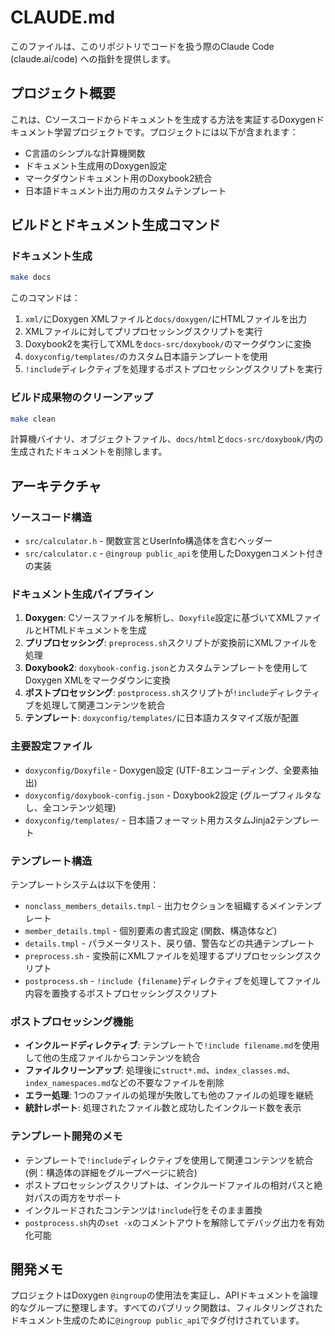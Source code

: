 # CLAUDE.md

このファイルは、このリポジトリでコードを扱う際のClaude Code (claude.ai/code) への指針を提供します。

## プロジェクト概要

これは、Cソースコードからドキュメントを生成する方法を実証するDoxygenドキュメント学習プロジェクトです。プロジェクトには以下が含まれます：

- C言語のシンプルな計算機関数
- ドキュメント生成用のDoxygen設定
- マークダウンドキュメント用のDoxybook2統合
- 日本語ドキュメント出力用のカスタムテンプレート

## ビルドとドキュメント生成コマンド

### ドキュメント生成
```bash
make docs
```
このコマンドは：
1. `xml/`にDoxygen XMLファイルと`docs/doxygen/`にHTMLファイルを出力
2. XMLファイルに対してプリプロセッシングスクリプトを実行
3. Doxybook2を実行してXMLを`docs-src/doxybook/`のマークダウンに変換
4. `doxyconfig/templates/`のカスタム日本語テンプレートを使用
5. `!include`ディレクティブを処理するポストプロセッシングスクリプトを実行

### ビルド成果物のクリーンアップ
```bash
make clean
```
計算機バイナリ、オブジェクトファイル、`docs/html`と`docs-src/doxybook/`内の生成されたドキュメントを削除します。

## アーキテクチャ

### ソースコード構造
- `src/calculator.h` - 関数宣言とUserInfo構造体を含むヘッダー
- `src/calculator.c` - `@ingroup public_api`を使用したDoxygenコメント付きの実装

### ドキュメント生成パイプライン
1. **Doxygen**: Cソースファイルを解析し、`Doxyfile`設定に基づいてXMLファイルとHTMLドキュメントを生成
2. **プリプロセッシング**: `preprocess.sh`スクリプトが変換前にXMLファイルを処理
3. **Doxybook2**: `doxybook-config.json`とカスタムテンプレートを使用してDoxygen XMLをマークダウンに変換
4. **ポストプロセッシング**: `postprocess.sh`スクリプトが`!include`ディレクティブを処理して関連コンテンツを統合
5. **テンプレート**: `doxyconfig/templates/`に日本語カスタマイズ版が配置

### 主要設定ファイル
- `doxyconfig/Doxyfile` - Doxygen設定 (UTF-8エンコーディング、全要素抽出)
- `doxyconfig/doxybook-config.json` - Doxybook2設定 (グループフィルタなし、全コンテンツ処理)
- `doxyconfig/templates/` - 日本語フォーマット用カスタムJinja2テンプレート

### テンプレート構造
テンプレートシステムは以下を使用：
- `nonclass_members_details.tmpl` - 出力セクションを組織するメインテンプレート
- `member_details.tmpl` - 個別要素の書式設定 (関数、構造体など)
- `details.tmpl` - パラメータリスト、戻り値、警告などの共通テンプレート
- `preprocess.sh` - 変換前にXMLファイルを処理するプリプロセッシングスクリプト
- `postprocess.sh` - `!include {filename}`ディレクティブを処理してファイル内容を置換するポストプロセッシングスクリプト

### ポストプロセッシング機能
- **インクルードディレクティブ**: テンプレートで`!include filename.md`を使用して他の生成ファイルからコンテンツを統合
- **ファイルクリーンアップ**: 処理後に`struct*.md`、`index_classes.md`、`index_namespaces.md`などの不要なファイルを削除
- **エラー処理**: 1つのファイルの処理が失敗しても他のファイルの処理を継続
- **統計レポート**: 処理されたファイル数と成功したインクルード数を表示

### テンプレート開発のメモ
- テンプレートで`!include`ディレクティブを使用して関連コンテンツを統合 (例：構造体の詳細をグループページに統合)
- ポストプロセッシングスクリプトは、インクルードファイルの相対パスと絶対パスの両方をサポート
- インクルードされたコンテンツは`!include`行をそのまま置換
- `postprocess.sh`内の`set -x`のコメントアウトを解除してデバッグ出力を有効化可能

## 開発メモ

プロジェクトはDoxygen `@ingroup`の使用法を実証し、APIドキュメントを論理的なグループに整理します。すべてのパブリック関数は、フィルタリングされたドキュメント生成のために`@ingroup public_api`でタグ付けされています。